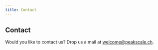 ```yaml
---
title: Contact
---
```


## Contact

Would you like to contact us? Drop us a mail at welcome@peakscale.ch.